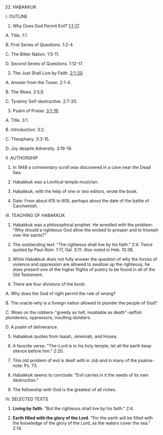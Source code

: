 


32. HABAKKUK

I. OUTLINE

1. Why Does God Permit Evil? [1:1-17](/en/Bible/Habakkuk/1#v1).

A. Title. 1:1.

B. First Series of Questions. 1:2-4.

C. The Bitter Nation. 1:5-11.

D. Second Series of Questions. 1:12-17.

2. The Just Shall Live by Faith. [2:1-20](/en/Bible/Habakkuk/2#v1).

A. Answer from the Tower. 2:1-4.

B. The Woes. 2:5,6.

C. Tyranny Self-destructive. 2:7-20.

3. Psalm of Praise. [3:1-19](/en/Bible/Habakkuk/3#v1).

A. Title. 3:1.

B. Introduction. 3:2.

C. Theophany. 3:3-15.

D. Joy despite Adversity. 3:16-19.

II. AUTHORSHIP

1. In 1948 a commentary scroll was discovered in a cave near the Dead Sea.

2. Habakkuk was a Levitical temple musician.

3. Habakkuk, with the help of one or two editors, wrote the book.

4. Date: From about 615 to 605, perhaps about the date of the battle of Carchemish.

III. TEACHING OF HABAKKUK

1. Habakkuk was a philosophical prophet. He wrestled with the problem: "Why should a righteous God allow the wicked to prosper and to triumph over the saints?"

2. The outstanding text: "The righteous shall live by his faith." 2:4. Twice quoted by Paul-Rom. 1:17, Gal. 3:11. Also noted in Heb. 10:38.

3. While Habakkuk does not fully answer the question of why the forces of violence and oppression are allowed to swallow up the righteous, he does present one of the higher flights of poetry to be found in all of the Old Testament.

4. There are four divisions of the book:

A. Why does the God of right permit the rule of wrong?

B. The oracle-why is a foreign nation allowed to plunder the people of God?

C. Woes on the robbers-"greedy as hell, insatiable as death"-selfish plunderers, oppressors, insulting idolaters.

D. A psalm of deliverance.

5. Habakkuk quotes from Isaiah, Jeremiah, and Hosea.

6. A favorite verse: "The-Lord is in his holy temple; let all the earth keep silence before him." 2:20.

7. This old problem of evil is dealt with in Job and in many of the psalms- note: Ps. 73.

8. Habakkuk seems to conclude: "Evil carries in it the seeds of its own destruction."

9. The fellowship with God is the greatest of all riches.

IV. SELECTED TEXTS

1. **Living by faith**. "But the righteous shall live by his faith." 2:4.

2. **Earth filled with the glory of the Lord**. "For the earth will be filled with the knowledge of the glory of the Lord, as the waters cover the sea." 2:14.